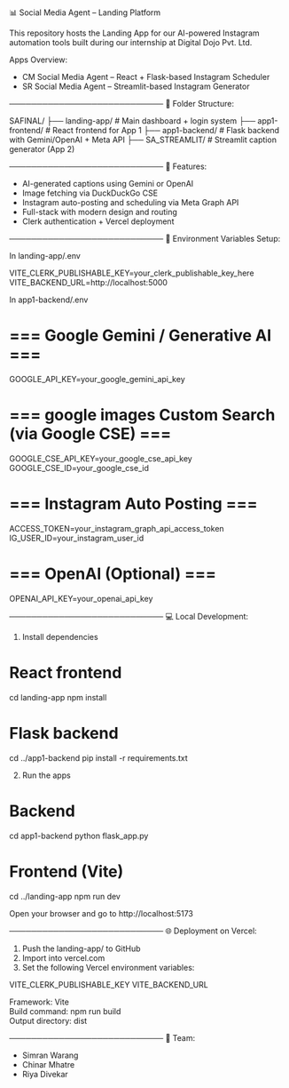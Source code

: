 📊 Social Media Agent – Landing Platform

This repository hosts the Landing App for our AI-powered Instagram automation tools built during our internship at Digital Dojo Pvt. Ltd.

Apps Overview:
- CM Social Media Agent – React + Flask-based Instagram Scheduler
- SR Social Media Agent – Streamlit-based Instagram Generator

────────────────────────────
🧩 Folder Structure:

SAFINAL/
├── landing-app/          # Main dashboard + login system
├── app1-frontend/        # React frontend for App 1
├── app1-backend/         # Flask backend with Gemini/OpenAI + Meta API
├── SA_STREAMLIT/         # Streamlit caption generator (App 2)

────────────────────────────
🚀 Features:

- AI-generated captions using Gemini or OpenAI
- Image fetching via DuckDuckGo CSE
- Instagram auto-posting and scheduling via Meta Graph API
- Full-stack with modern design and routing
- Clerk authentication + Vercel deployment

────────────────────────────
🧪 Environment Variables Setup:

In landing-app/.env

VITE_CLERK_PUBLISHABLE_KEY=your_clerk_publishable_key_here
VITE_BACKEND_URL=http://localhost:5000

In app1-backend/.env

# === Google Gemini / Generative AI ===
GOOGLE_API_KEY=your_google_gemini_api_key

# === google images Custom Search (via Google CSE) ===
GOOGLE_CSE_API_KEY=your_google_cse_api_key
GOOGLE_CSE_ID=your_google_cse_id

# === Instagram Auto Posting ===
ACCESS_TOKEN=your_instagram_graph_api_access_token
IG_USER_ID=your_instagram_user_id

# === OpenAI (Optional) ===
OPENAI_API_KEY=your_openai_api_key

────────────────────────────
💻 Local Development:

1. Install dependencies

# React frontend
cd landing-app
npm install

# Flask backend
cd ../app1-backend
pip install -r requirements.txt

2. Run the apps

# Backend
cd app1-backend
python flask_app.py

# Frontend (Vite)
cd ../landing-app
npm run dev

Open your browser and go to http://localhost:5173

────────────────────────────
🌐 Deployment on Vercel:

1. Push the landing-app/ to GitHub
2. Import into vercel.com
3. Set the following Vercel environment variables:

VITE_CLERK_PUBLISHABLE_KEY
VITE_BACKEND_URL

Framework: Vite  
Build command: npm run build  
Output directory: dist

────────────────────────────
👥 Team:

- Simran Warang
- Chinar Mhatre  
- Riya Divekar
